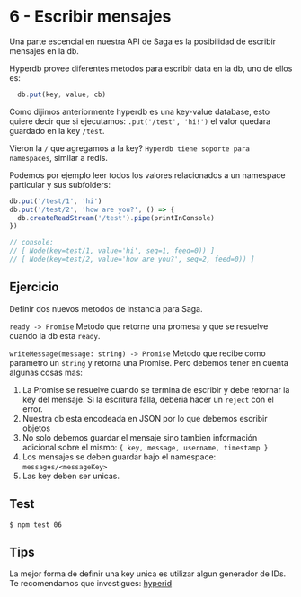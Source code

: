 # 6 - Escribir mensajes

Una parte escencial en nuestra API de Saga es la posibilidad de escribir mensajes en la db.

Hyperdb provee diferentes metodos para escribir data en la db, uno de ellos es:

```javascript
  db.put(key, value, cb)
```

Como dijimos anteriormente hyperdb es una key-value database, esto quiere decir que si
ejecutamos: `.put('/test', 'hi!')` el valor quedara guardado en la key `/test`.

Vieron la `/` que agregamos a la key? `Hyperdb tiene soporte para namespaces`, similar a redis.

Podemos por ejemplo leer todos los valores relacionados a un namespace particular y sus subfolders:

```javascript
db.put('/test/1', 'hi')
db.put('/test/2', 'how are you?', () => {
  db.createReadStream('/test').pipe(printInConsole)
})

// console:
// [ Node(key=test/1, value='hi', seq=1, feed=0)) ]
// [ Node(key=test/2, value='how are you?', seq=2, feed=0)) ]
```

## Ejercicio

Definir dos nuevos metodos de instancia para Saga.

`ready -> Promise`
Metodo que retorne una promesa y que se resuelve cuando la db esta `ready`.

`writeMessage(message: string) -> Promise`
Metodo que recibe como parametro un `string` y retorna una Promise.
Pero debemos tener en cuenta algunas cosas mas:
1. La Promise se resuelve cuando se termina de escribir y debe retornar la key del mensaje.
Si la escritura falla, deberia hacer un `reject` con el error.
1. Nuestra db esta encodeada en JSON por lo que debemos escribir objetos
1. No solo debemos guardar el mensaje sino tambien información adicional sobre el mismo:
`{ key, message, username, timestamp }`
1. Los mensajes se deben guardar bajo el namespace: `messages/<messageKey>`
1. Las key deben ser unicas.

## Test

```
$ npm test 06
```

## Tips

La mejor forma de definir una key unica es utilizar algun generador de IDs. Te recomendamos
que investigues: [hyperid](https://github.com/mcollina/hyperid)

